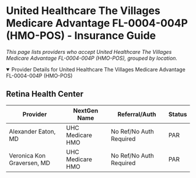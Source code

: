 # United Healthcare The Villages Medicare Advantage FL-0004-004P (HMO-POS) - Insurance Guide

*This page lists providers who accept United Healthcare The Villages Medicare Advantage FL-0004-004P (HMO-POS), grouped by location.*

<details open><summary>Provider Details for United Healthcare The Villages Medicare Advantage FL-0004-004P (HMO-POS)</summary>

## Retina Health Center

| Provider | NextGen Name | Referral/Auth | Status |
|----------|-------------|--------------|--------|
| Alexander Eaton, MD | UHC Medicare HMO | No Ref/No Auth Required | PAR |
| Veronica Kon Graversen, MD | UHC Medicare HMO | No Ref/No Auth Required | PAR |

</details>

